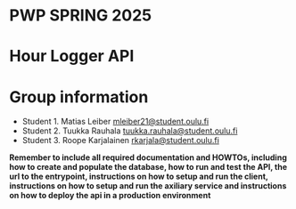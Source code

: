 # PWP SPRING 2025
# Hour Logger API
# Group information
* Student 1. Matias Leiber mleiber21@student.oulu.fi
* Student 2. Tuukka Rauhala tuukka.rauhala@student.oulu.fi
* Student 3. Roope Karjalainen rkarjala@student.oulu.fi 



__Remember to include all required documentation and HOWTOs, including how to create and populate the database, how to run and test the API, the url to the entrypoint, instructions on how to setup and run the client, instructions on how to setup and run the axiliary service and instructions on how to deploy the api in a production environment__



